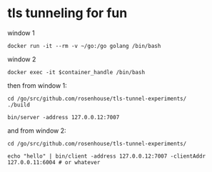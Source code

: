 # tls tunneling for fun

window 1
```
docker run -it --rm -v ~/go:/go golang /bin/bash
```

window 2
```
docker exec -it $container_handle /bin/bash
```

then from window 1:
```
cd /go/src/github.com/rosenhouse/tls-tunnel-experiments/
./build

bin/server -address 127.0.0.12:7007
```

and from window 2:
```
cd /go/src/github.com/rosenhouse/tls-tunnel-experiments/

echo "hello" | bin/client -address 127.0.0.12:7007 -clientAddr 127.0.0.11:6004 # or whatever
```

